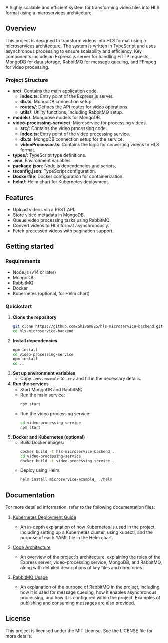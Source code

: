 
A highly scalable and efficient system for transforming video files into HLS format using a microservices architecture.

## Overview

This project is designed to transform videos into HLS format using a microservices architecture. The system is written in TypeScript and uses asynchronous processing to ensure scalability and efficiency. Key components include an Express.js server for handling HTTP requests, MongoDB for data storage, RabbitMQ for message queuing, and FFmpeg for video processing.

### Project Structure

- **src/**: Contains the main application code.
  - **index.ts**: Entry point of the Express.js server.
  - **db.ts**: MongoDB connection setup.
  - **routes/**: Defines the API routes for video operations.
  - **utils/**: Utility functions, including RabbitMQ setup.
- **models/**: Mongoose models for MongoDB.
- **video-processing-service/**: Microservice for processing videos.
  - **src/**: Contains the video processing code.
  - **index.ts**: Entry point of the video processing service.
  - **db.ts**: MongoDB connection setup for the service.
  - **videoProcessor.ts**: Contains the logic for converting videos to HLS format.
- **types/**: TypeScript type definitions.
- **.env**: Environment variables.
- **package.json**: Node.js dependencies and scripts.
- **tsconfig.json**: TypeScript configuration.
- **Dockerfile**: Docker configuration for containerization.
- **helm/**: Helm chart for Kubernetes deployment.

## Features

- Upload videos via a REST API.
- Store video metadata in MongoDB.
- Queue video processing tasks using RabbitMQ.
- Convert videos to HLS format asynchronously.
- Fetch processed videos with pagination support.

## Getting started

### Requirements

- Node.js (v14 or later)
- MongoDB
- RabbitMQ
- Docker
- Kubernetes (optional, for Helm chart)

### Quickstart

1. **Clone the repository**
   ```sh
   git clone https://github.com/ShivamB25/hls-microservice-backend.git
   cd hls-microservice-backend
   ```
2. **Install dependencies**
   ```sh
   npm install
   cd video-processing-service
   npm install
   cd ..
   ```
3. **Set up environment variables**
   - Copy `.env.example` to `.env` and fill in the necessary details.
4. **Run the services**
   - Start MongoDB and RabbitMQ.
   - Run the main service:
     ```sh
     npm start
     ```
   - Run the video processing service:
     ```sh
     cd video-processing-service
     npm start
     ```
5. **Docker and Kubernetes (optional)**
   - Build Docker images:
     ```sh
     docker build -t hls-microservice-backend .
     cd video-processing-service
     docker build -t video-processing-service .
     ```
   - Deploy using Helm:
     ```sh
     helm install microservice-example_ ./helm
     ```

## Documentation

For more detailed information, refer to the following documentation files:

1. [Kubernetes Deployment Guide](./docs/kubernetes.md)
   - An in-depth explanation of how Kubernetes is used in the project, including setting up a Kubernetes cluster, using kubectl, and the purpose of each YAML file in the Helm chart.
   
2. [Code Architecture](./docs/code-architecture.md)
   - An overview of the project's architecture, explaining the roles of the Express server, video-processing service, MongoDB, and RabbitMQ, along with detailed descriptions of key files and directories.

3. [RabbitMQ Usage](./docs/rabbitmq.md)
   - An explanation of the purpose of RabbitMQ in the project, including how it is used for message queuing, how it enables asynchronous processing, and how it is configured within the project. Examples of publishing and consuming messages are also provided.

## License

This project is licensed under the MIT License. See the LICENSE file for more details.